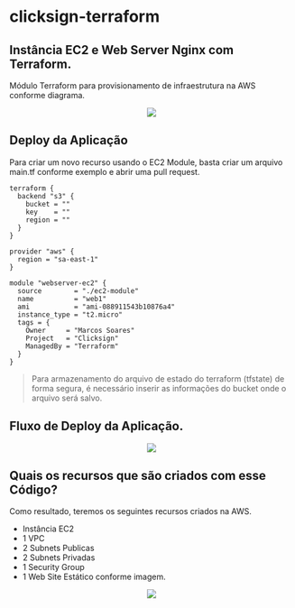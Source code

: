 # clicksign-terraform

## Instância EC2 e Web Server Nginx com Terraform.

Módulo Terraform para provisionamento de infraestrutura na AWS conforme diagrama.

<div align="center">
<img src="https://user-images.githubusercontent.com/86880696/156343047-396dcd88-aea0-4815-8bb2-485b574d87df.png"/>
</div>

## Deploy da Aplicação

Para criar um novo recurso usando o EC2 Module, basta criar um arquivo main.tf conforme exemplo e abrir uma pull request.

~~~
terraform {
  backend "s3" {
    bucket = ""
    key    = ""
    region = ""
  }
}

provider "aws" {
  region = "sa-east-1"
}

module "webserver-ec2" {
  source        = "./ec2-module"
  name          = "web1"
  ami           = "ami-088911543b10876a4"
  instance_type = "t2.micro"
  tags = {
    Owner     = "Marcos Soares"
    Project   = "Clicksign"
    ManagedBy = "Terraform"
  }
}

~~~ 

>Para armazenamento do arquivo de estado do terraform (tfstate) de forma segura, é necessário inserir as informações do bucket onde o arquivo será salvo.

## Fluxo de Deploy da Aplicação.
<div align="center">
<img src="https://user-images.githubusercontent.com/86880696/156347380-33ad45a5-e966-4014-8543-3e435103cd76.png"/>
</div>

## Quais os recursos que são criados com esse Código? 
Como resultado, teremos os seguintes recursos criados na AWS.
* Instância EC2
* 1 VPC
* 2 Subnets Publicas
* 2 Subnets Privadas
* 1 Security Group
* 1 Web Site Estático conforme imagem.
<div align="center">
<img src="https://user-images.githubusercontent.com/86880696/156349308-ea112e9c-dfe9-4fee-a650-68796a8fd918.png"/>
</div>
